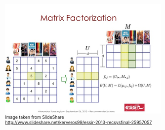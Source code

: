 ![](https://github.com/isaiMercado/Statistical-Machine-Learning-Class-Projects/blob/master/Lab11_Matrix_Factorization_Recommender_System/Report/Images/matrix_recommender_system.jpg)
</br>
Image taken from SlideShare
</br>
http://www.slideshare.net/kerveros99/essir-2013-recsysfinal-25957057